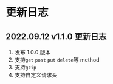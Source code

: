 # 更新日志

## 2022.09.12 v1.1.0 更新日志

1. 发布 1.0.0 版本
2. 支持`get` `post` `put` `delete`等 method
3. 支持`gzip`
4. 支持自定义请求头
